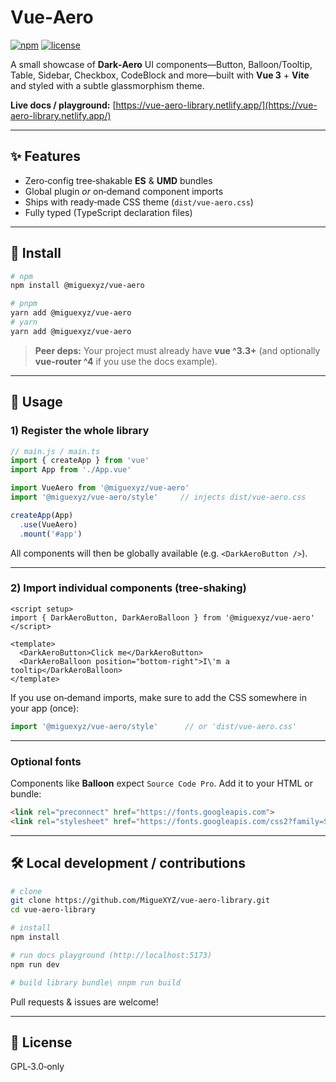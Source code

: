 # Vue‑Aero

[![npm](https://img.shields.io/npm/v/@miguexyz/vue-aero?color=%23cb3837\&label=npm)](https://www.npmjs.com/package/@miguexyz/vue-aero)
[![license](https://img.shields.io/github/license/MigueXYZ/vue-aero-library)](LICENSE)

A small showcase of **Dark‑Aero** UI components—Button, Balloon/Tooltip, Table, Sidebar, Checkbox, CodeBlock and more—built with **Vue 3** + **Vite** and styled with a subtle glassmorphism theme.

**Live docs / playground:** [https://vue-aero-library.netlify.app/](https://vue-aero-library.netlify.app/)

---

## ✨ Features

* Zero‑config tree‑shakable **ES** & **UMD** bundles
* Global plugin *or* on‑demand component imports
* Ships with ready‑made CSS theme (`dist/vue‑aero.css`)
* Fully typed (TypeScript declaration files)

---

## 🚀 Install

```bash
# npm
npm install @miguexyz/vue-aero

# pnpm
yarn add @miguexyz/vue-aero
# yarn
yarn add @miguexyz/vue-aero
```

> **Peer deps:** Your project must already have **vue ^3.3+** (and optionally **vue-router ^4** if you use the docs example).

---

## 🔧 Usage

### 1) Register the whole library

```js
// main.js / main.ts
import { createApp } from 'vue'
import App from './App.vue'

import VueAero from '@miguexyz/vue-aero'
import '@miguexyz/vue-aero/style'     // injects dist/vue-aero.css

createApp(App)
  .use(VueAero)
  .mount('#app')
```

All components will then be globally available (e.g. `<DarkAeroButton />`).

---

### 2) Import individual components (tree‑shaking)

```vue
<script setup>
import { DarkAeroButton, DarkAeroBalloon } from '@miguexyz/vue-aero'
</script>

<template>
  <DarkAeroButton>Click me</DarkAeroButton>
  <DarkAeroBalloon position="bottom-right">I\'m a tooltip</DarkAeroBalloon>
</template>
```

If you use on‑demand imports, make sure to add the CSS somewhere in your app (once):

```js
import '@miguexyz/vue-aero/style'      // or 'dist/vue-aero.css'
```

---

### Optional fonts

Components like **Balloon** expect `Source Code Pro`. Add it to your HTML or bundle:

```html
<link rel="preconnect" href="https://fonts.googleapis.com">
<link rel="stylesheet" href="https://fonts.googleapis.com/css2?family=Source+Code+Pro:wght@400;600&display=swap">
```

---

## 🛠️ Local development / contributions

```bash
# clone
git clone https://github.com/MigueXYZ/vue-aero-library.git
cd vue-aero-library

# install
npm install

# run docs playground (http://localhost:5173)
npm run dev

# build library bundle\ nnpm run build
```

Pull requests & issues are welcome!

---

## 📜 License

GPL‑3.0‑only

